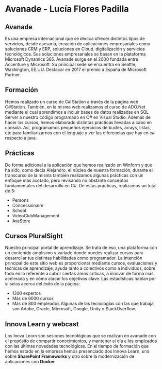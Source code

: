 # Avanade - Lucía Flores Padilla

## Avanade

Es una empresa internacional que se dedica ofrecer distintos tipos de servicios, desde asesoría, creación de aplicaciones empresariales como soluciones CRM y ERP, soluciones en Cloud, digitalización y servicios tecnológicos.
Sus soluciones empresariales se basan en la plataforma Microsoft Dynamics 365.
Avanade surge en el 2000 fundada entre Accenture y Microsoft. Su principal sede se encuentra en Seattle, Washington, EE.UU. 
Destacar en 2017 el premio a España de Microsoft Partner.

## Formación

Hemos realizado un curso de C# Station a través de la página web C#Station. También, en la misma web realizamos el curso de ADO.Net mediante el cual aprendimos a incluir bases de datos realizadas en SQL Server a nuestro código programado en C# en Visual Studio.
Además de hacer los cursos, hemos elaborado distintas prácticas llevadas a cabo en consola. Así, programamos pequeños ejercicios de bucles, arrays, listas, etc para familiarizarnos con el lenguaje y ver las diferencias que hay en c# respecto a java. 

## Prácticas

De forma adicional a la aplicación que hemos realizado en Winform y que ha sido, como decía Alejandro, el núcleo de nuestra formación, durante el transcurso de la misma también realizamos algunas prácticas con un enfoque más acotado, pero revisando no obstante conceptos fundamentales del desarrollo en C#.
De estas prácticas, realizamos un total de 5:
* Persons
* Concessionaire
* School
* VideoClubManagement
* AvaStore

## Cursos PluralSight

Nuestro principal portal de aprendizaje. Se trata de eso, una plataforma con un contenido amplísimo y variado donde puedes realizar cursos para desarrollar tus distintas habilidades como programador. La intención principal de este sitio web es proporcionar mediante cursos, evaluaciones y técnicas de aprendizaje, ayuda tanto a colectivos como a individuos, sobre todo en lo referente a cubrir ciertas áreas críticas, a innovar de forma más acelerada y en cómo atacar los objetivos clave.
Las estadísticas hablan por sí solas acerca del éxito de la página:
* 1300 expertos
* Más de 6000 cursos
* Más de 800 empleados
Algunas de las tecnologías con las que trabaja son Adobe, Oracle, Microsoft, Google, Unity o StackOverflow.

## Innova Learn y webcast

Los Inova Learn son sesiones tecnológicas que se realizan en avanade con el propósito de compartir conocimientos, y mantener al día a los empleados con las últimas novedades tecnológicas. En el tiempo de formación que hemos estado en la empresa hemos presenciado dos Innova Learn, uno sobre <b>SharePoint Frameworks</b> y otro sobre la modernización de aplicaciones con <b>Docker</b>


